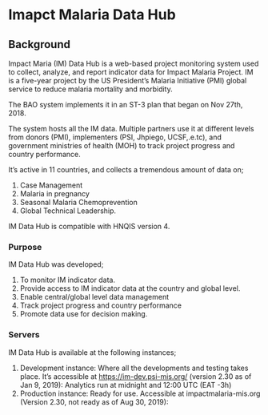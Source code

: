 
# Imapct Malaria Data Hub

## Background

Impact Maria (IM) Data Hub is a web-based project monitoring system used to collect, analyze, and report indicator data for Impact Malaria Project. IM is a five-year project by the US President’s Malaria Initiative (PMI) global service to reduce malaria mortality and morbidity.

The BAO system implements it in an ST-3 plan that began on Nov 27th, 2018. 

The system hosts all the IM data. Multiple partners use it at different levels from donors (PMI), implementers (PSI, Jhpiego, UCSF,.e.tc), and government ministries of health (MOH) to track project progress and country performance.

It’s active in 11 countries, and collects a tremendous amount of data on; 

1.  Case Management
2.  Malaria in pregnancy 
3.  Seasonal Malaria Chemoprevention
4.  Global Technical Leadership.

IM Data Hub is compatible with HNQIS version 4. 

### Purpose
IM Data Hub was developed;

1. To monitor IM indicator data.
2. Provide access to IM indicator data at the country and global level.
3. Enable central/global level data management 
4. Track project progress and country performance 
5. Promote data use for decision making. 

### Servers
IM Data Hub is available at the following instances; 

1. Development instance: Where all the developments and testing takes place. It’s accessible at https://im-dev.psi-mis.org/ (version 2.30 as of Jan 9, 2019): Analytics run at midnight and 12:00 UTC (EAT -3h)
2. Production instance: Ready for use. Accessible at  impactmalaria-mis.org (Version 2.30, not ready as of Aug 30, 2019):
